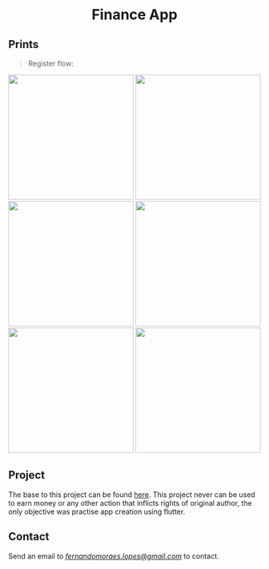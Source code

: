 <h1 align="center">Finance App</h1>

## Prints
> Register flow:
<p align="center">
<img width="250" src="https://i.pinimg.com/originals/49/02/2f/49022fd7e0d63ab4f4db030ff288c944.png">
<img width="250" src="https://i.pinimg.com/originals/14/c3/6c/14c36c08616cece9799ea6131a800eb3.png">
<img width="250" src="https://i.pinimg.com/originals/98/24/fe/9824fee13f554acb1f91cbf8bbba8231.png">
<img width="250" src="https://i.pinimg.com/originals/19/b6/8e/19b68ed46fd325dd9f87bf0f9df7bb08.png">
<img width="250" src="https://i.pinimg.com/originals/c8/83/a0/c883a0e931e77ff178f7bdb995fe6dc1.png">
<img width="250" src="https://i.pinimg.com/originals/ec/82/67/ec8267fe56e3254f2f1917c73e03decb.png">
</p>

## Project
The base to this project can be found [here]("https://www.behance.net/gallery/69579243/Finance-Mobile-App-UI-UX"). This project never can be used to earn money or any other action that inflicts rights of original author, the only objective was practise app creation using flutter.

## Contact
Send an email to *fernandomoraes.lopes@gmail.com* to contact.